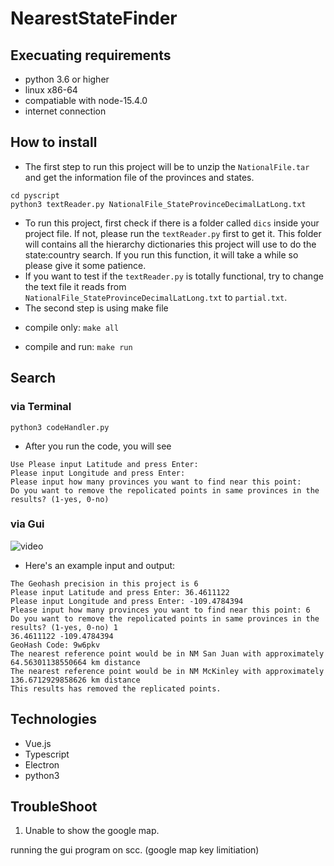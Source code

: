 # NearestStateFinder
## Execuating requirements
* python 3.6 or higher
* linux x86-64
* compatiable with node-15.4.0
* internet connection
## How to install
- The first step to run this project will be to unzip the ```NationalFile.tar``` and get the information file of the provinces and states. 
``` 
cd pyscript
python3 textReader.py NationalFile_StateProvinceDecimalLatLong.txt
```

- To run this project, first check if there is a folder called  ```dics``` inside your project file. If not, please run the ```textReader.py``` first to get it. This folder will contains all the hierarchy dictionaries this project will use to do the state:country search. If you run this function, it will take a while so please give it some patience.
- If you want to test if the ```textReader.py``` is totally functional, try to change the text file it reads from ```NationalFile_StateProvinceDecimalLatLong.txt``` to ```partial.txt```.
- The second step is using make file

* compile only:
```make all```

* compile and run:
```make run```


## Search
### via Terminal
```
python3 codeHandler.py
```
- After you run the code, you will see
```
Use Please input Latitude and press Enter:
Please input Longitude and press Enter:
Please input how many provinces you want to find near this point:
Do you want to remove the repolicated points in same provinces in the results? (1-yes, 0-no)
```
### via Gui
![video](screenshot.gif)
- Here's an example input and output:
```
The Geohash precision in this project is 6
Please input Latitude and press Enter: 36.4611122
Please input Longitude and press Enter: -109.4784394
Please input how many provinces you want to find near this point: 6
Do you want to remove the repolicated points in same provinces in the results? (1-yes, 0-no) 1
36.4611122 -109.4784394
GeoHash Code: 9w6pkv
The nearest reference point would be in NM San Juan with approximately 64.56301138550664 km distance
The nearest reference point would be in NM McKinley with approximately 136.6712929858626 km distance
This results has removed the replicated points.
```

## Technologies
* Vue.js
* Typescript
* Electron
* python3
## TroubleShoot
1. Unable to show the google map.

running the gui program on scc. (google map key limitiation)
